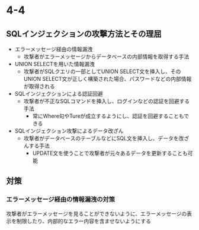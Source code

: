# 4-4  
## SQLインジェクションの攻撃方法とその理屈  
- エラーメッセージ経由の情報漏洩  
	- 攻撃者がエラーメッセージからデータベースの内部情報を取得する手法  
- UNION SELECTを用いた情報漏洩  
	- 攻撃者がSQLクエリの一部としてUNION SELECT文を挿入し、そのUNION SELECT文が正しく構築された場合、パスワードなどの内部情報が取得される  
- SQLインジェクションによる認証回避  
	- 攻撃者が不正なSQLコマンドを挿入し、ログインなどの認証を回避する手法  
		- 常にWhere句やTureが成立するようにし、認証を回避することもできる  
- SQLインジェクション攻撃によるデータ改ざん  
	- 攻撃者がデータベースのテーブルなどにSQL文を挿入し、データを改ざんする手法  
		- UPDATE文を使うことで攻撃者が元々あるデータを更新することも可能  
## 対策  
### エラーメッセージ経由の情報漏洩の対策  
攻撃者がエラーメッセージを見ることができないように、エラーメッセージの表示を制限したり、内部的なエラー内容を含ませないようにする  
### 


